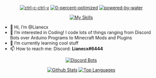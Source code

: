 <div align="center">
  
[![ctrl-c-ctrl-v](https://forthebadge.com/images/badges/ctrl-c-ctrl-v.svg)](https://forthebadge.com) [![0-percent-optimized](https://forthebadge.com/images/badges/0-percent-optimized.svg)](https://forthebadge.com) [![powered-by-water](https://forthebadge.com/images/badges/powered-by-water.svg)](https://forthebadge.com)
  
[![My Skills](https://skillicons.dev/icons?perline=11&i=arduino,blender,cpp,css,discord,bots,docker,electron,git,github,gradle,html,idea,java,js,linux,md,nodejs,py,react,regex)](https://skillicons.dev)
</div>

- 👋 Hi, I’m @Lianecx
- 👀 I’m interested in Coding! I code lots of things ranging from Discord Bots over Arduino Programs to Minecraft Mods and Plugins
- 🌱 I’m currently learning cool stuff
- 📫 How to reach me: Discord: **Lianecx#6444**

<div align="center">
 
[![Discord Bots](https://top.gg/api/widget/712759741528408064.svg)](https://top.gg/bot/712759741528408064)
  
[![Github Stats](https://github-readme-stats.vercel.app/api?username=Lianecx&show_icons=true&count_private=true&include_all_commits=true&theme=dark)](https://github.com/anuraghazra/github-readme-stats)
[![Top Languages](https://github-readme-stats.vercel.app/api/top-langs/?username=Lianecx&langs_count=10&layout=compact&theme=dark)](https://github.com/anuraghazra/github-readme-stats)
  
</div>
